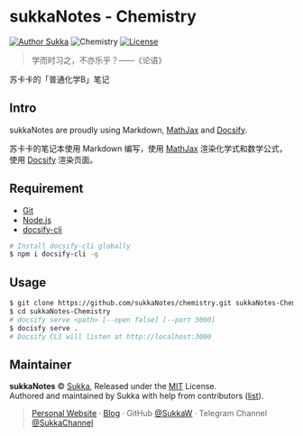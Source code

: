 # sukkaNotes - Chemistry

[![Author Sukka](https://img.shields.io/badge/Author-Sukka-b68469.svg?style=flat-square)](https://skk.moe)
![Chemistry](https://img.shields.io/badge/Subject-Chemistry-#009688.svg?style=flat-square)
[![License](https://img.shields.io/github/license/sukkanotes/chemistry.svg?style=flat-square)](https://github.com/sukkaNotes/chemistry/blob/master/LICENSE)

> 学而时习之，不亦乐乎？——《论语》

苏卡卡的「普通化学B」笔记

## Intro

sukkaNotes are proudly using Markdown, [MathJax](https://www.mathjax.org/) and [Docsify](https://github.com/docsifyjs/docsify).

苏卡卡的笔记本使用 Markdown 编写，使用 [MathJax](https://www.mathjax.org/) 渲染化学式和数学公式，使用 [Docsify](https://github.com/docsifyjs/docsify) 渲染页面。

## Requirement

- [Git](https://git-scm.com/)
- [Node.js](https://github.com/nodejs/node)
- [docsify-cli](https://github.com/QingWei-Li/docsify-cli)

```bash
# Install docsify-cli globally
$ npm i docsify-cli -g
```

## Usage

```bash
$ git clone https://github.com/sukkaNotes/chemistry.git sukkaNotes-Chemistry
$ cd sukkaNotes-Chemistry
# docsify serve <path> [--open false] [--port 3000]
$ docisfy serve .
# Docsify CLI will listen at http://localhost:3000
```

## Maintainer

**sukkaNotes** © [Sukka](https://github.com/SukkaW), Released under the [MIT](https://github.com/sukkaNotes/chemistry/blob/master/LICENSE) License.<br>
Authored and maintained by Sukka with help from contributors ([list](https://github.com/SukkaW/hexo-theme-suka/contributors)).

> [Personal Website](https://suka.moe) · [Blog](https://blog.suka.moe) · GitHub [@SukkaW](https://github.com/SukkaW) · Telegram Channel [@SukkaChannel](https://t.me/SukkaChannel)
